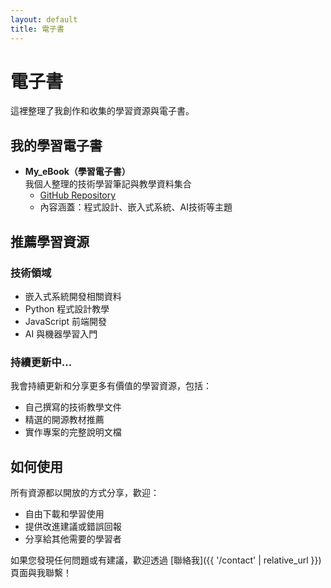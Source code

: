 ```yaml
---
layout: default
title: 電子書
---
```


# 電子書

這裡整理了我創作和收集的學習資源與電子書。

## 我的學習電子書

- **My_eBook（學習電子書）**  
  我個人整理的技術學習筆記與教學資料集合
  - [GitHub Repository](https://github.com/wright0418/My_eBook/tree/main)
  - 內容涵蓋：程式設計、嵌入式系統、AI技術等主題

## 推薦學習資源

### 技術領域
- 嵌入式系統開發相關資料
- Python 程式設計教學
- JavaScript 前端開發
- AI 與機器學習入門

### 持續更新中...

我會持續更新和分享更多有價值的學習資源，包括：
- 自己撰寫的技術教學文件
- 精選的開源教材推薦
- 實作專案的完整說明文檔

## 如何使用

所有資源都以開放的方式分享，歡迎：
- 自由下載和學習使用
- 提供改進建議或錯誤回報
- 分享給其他需要的學習者

如果您發現任何問題或有建議，歡迎透過 [聯絡我]({{ '/contact' | relative_url }}) 頁面與我聯繫！